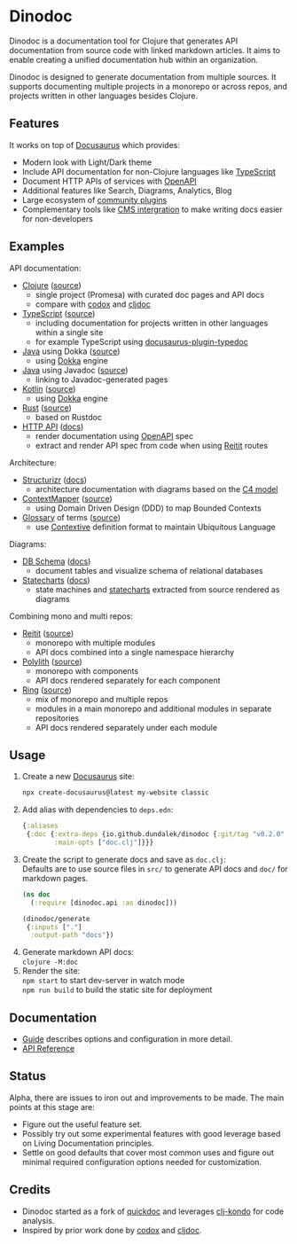 # Dinodoc

Dinodoc is a documentation tool for Clojure that generates API documentation from source code with linked markdown articles.
It aims to enable creating a unified documentation hub within an organization.

Dinodoc is designed to generate documentation from multiple sources.
It supports documenting multiple projects in a monorepo or across repos,
and projects written in other languages besides Clojure.

## Features

It works on top of [Docusaurus](https://docusaurus.io/) which provides:

- Modern look with Light/Dark theme
- Include API documentation for non-Clojure languages like [TypeScript](https://github.com/tgreyuk/typedoc-plugin-markdown/tree/master/packages/docusaurus-plugin-typedoc)
- Document HTTP APIs of services with [OpenAPI](https://github.com/rohit-gohri/redocusaurus)
- Additional features like Search, Diagrams, Analytics, Blog
- Large ecosystem of [community plugins](https://docusaurus.io/community/resources)
- Complementary tools like [CMS intergration](https://github.com/tinacms/tinasaurus) to make writing docs easier for non-developers

## Examples

API documentation:

- [Clojure](https://dinodoc.pages.dev/examples/promesa/) ([source](https://github.com/dundalek/dinodoc/blob/main/examples/promesa/doc.clj))
  - single project (Promesa) with curated doc pages and API docs
  - compare with [codox](https://funcool.github.io/promesa/latest/) and [cljdoc](https://cljdoc.org/d/funcool/promesa/11.0.678/)
- [TypeScript](https://dinodoc.pages.dev/examples/ts/) ([source](https://github.com/dundalek/dinodoc/tree/main/examples/ts))
  - including documentation for projects written in other languages within a single site
  - for example TypeScript using [docusaurus-plugin-typedoc](https://github.com/tgreyuk/typedoc-plugin-markdown/tree/master/packages/docusaurus-plugin-typedoc)
- [Java](https://dinodoc.pages.dev/examples/java/) using Dokka ([source](https://github.com/dundalek/dinodoc/tree/main/examples/java))
  - using [Dokka](https://dinodoc.pages.dev/docs/dokka/) engine
- [Java](https://dinodoc.pages.dev/examples/javadoc/) using Javadoc ([source](https://github.com/dundalek/dinodoc/tree/main/examples/javadoc))
  - linking to Javadoc-generated pages
- [Kotlin](https://dinodoc.pages.dev/examples/kotlin/) ([source](https://github.com/dundalek/dinodoc/tree/main/examples/kotlin))
  - using [Dokka](https://dinodoc.pages.dev/docs/dokka/) engine
- [Rust](https://dinodoc.pages.dev/examples/rust/) ([source](https://github.com/dundalek/dinodoc/tree/main/examples/rust))
  - based on Rustdoc
- [HTTP API](https://dinodoc.pages.dev/examples/openapi/petstore/add-pet) ([docs](https://dinodoc.pages.dev/docs/openapi/))
  - render documentation using [OpenAPI](https://www.openapis.org/) spec
  - extract and render API spec from code when using [Reitit](https://github.com/metosin/reitit) routes

Architecture:
- [Structurizr](https://dinodoc.pages.dev/examples/structurizr/big-bank-plc/) ([docs](https://dinodoc.pages.dev/docs/structurizr/))
  - architecture documentation with diagrams based on the [C4 model](https://c4model.com/)
- [ContextMapper](https://dinodoc.pages.dev/examples/contextmapper/insurance-map/) ([source](https://github.com/dundalek/dinodoc/tree/main/examples/contextmapper))
  - using Domain Driven Design (DDD) to map Bounded Contexts 
- [Glossary](https://dinodoc.pages.dev/examples/contextive/glossary/University/) of terms ([source](https://github.com/dundalek/dinodoc/tree/main/examples/contextive))
  - use [Contextive](https://github.com/dev-cycles/contextive) definition format to maintain Ubiquitous Language

Diagrams:

- [DB Schema](https://dinodoc.pages.dev/examples/dbschema/chinook/) ([docs](https://dinodoc.pages.dev/docs/dbschema/))
  - document tables and visualize schema of relational databases
- [Statecharts](https://dinodoc.pages.dev/examples/statecharts/) ([docs](https://dinodoc.pages.dev/docs/statecharts/))
  - state machines and [statecharts](https://statecharts.dev/) extracted from source rendered as diagrams

Combining mono and multi repos:

- [Reitit](https://dinodoc.pages.dev/examples/reitit/) ([source](https://github.com/dundalek/dinodoc/blob/main/examples/reitit/doc.clj))
  - monorepo with multiple modules
  - API docs combined into a single namespace hierarchy
- [Polylith](https://dinodoc.pages.dev/examples/polylith/) ([source](https://github.com/dundalek/dinodoc/blob/main/examples/polylith/doc.clj))
   - monorepo with components
   - API docs rendered separately for each component
- [Ring](https://dinodoc.pages.dev/examples/ring/) ([source](https://github.com/dundalek/dinodoc/blob/main/examples/ring/doc.clj))
  - mix of monorepo and multiple repos
  - modules in a main monorepo and additional modules in separate repositories
  - API docs rendered separately under each module

## Usage

1. Create a new [Docusaurus](https://docusaurus.io/docs) site:  
   ```sh
   npx create-docusaurus@latest my-website classic
   ```
2. Add alias with dependencies to `deps.edn`:
   ```clojure
   {:aliases
    {:doc {:extra-deps {io.github.dundalek/dinodoc {:git/tag "v0.2.0" :git/sha "505a4e9"}
           :main-opts ["doc.clj"]}}}
   ```
3. Create the script to generate docs and save as `doc.clj`:  
   Defaults are to use source files in `src/` to generate API docs and `doc/` for markdown pages.
   ```clojure
   (ns doc
     (:require [dinodoc.api :as dinodoc]))

   (dinodoc/generate
    {:inputs ["."]
     :output-path "docs"})
   ```
4. Generate markdown API docs:  
   `clojure -M:doc`
5. Render the site:  
   `npm start` to start dev-server in watch mode  
   `npm run build` to build the static site for deployment

## Documentation

- [Guide](https://dinodoc.pages.dev/docs/guide) describes options and configuration in more detail.
- [API Reference](https://dinodoc.pages.dev/docs/api/dinodoc/api/)

## Status

Alpha, there are issues to iron out and improvements to be made.
The main points at this stage are:

- Figure out the useful feature set.
- Possibly try out some experimental features with good leverage based on Living Documentation principles.
- Settle on good defaults that cover most common uses and figure out minimal required configuration options needed for customization.

## Credits

- Dinodoc started as a fork of [quickdoc](https://github.com/borkdude/quickdoc) and leverages [clj-kondo](https://github.com/clj-kondo/clj-kondo) for code analysis.
- Inspired by prior work done by [codox](https://github.com/weavejester/codox) and [cljdoc](https://github.com/cljdoc/cljdoc).
